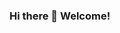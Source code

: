 ### Hi there 👋  Welcome!

<!--
**danimilani/danimilani** is a ✨ _special_ ✨ repository because its `README.md` (this file) appears on your GitHub profile.
 
## I'm Daniella Milani!
 
I'm an Operations Specialist in the Financial Market and I'm currently studying Web Development.

I'm a Tech lover! 😄 
 
## About me 
[![Github Badge](https://img.shields.io/badge/-Github-000?style=flat-square&logo=Github&logoColor=white&link=https://github.com/danimilani)](https://github.com/danimilani)
[![Linkedin Badge](https://img.shields.io/badge/-LinkedIn-blue?style=flat-square&logo=Linkedin&logoColor=white&link=https://www.linkedin.com/in/daniella-milani/)](https://www.linkedin.com/in/daniella-milani/)
[![Gmail Badge](https://img.shields.io/badge/-Gmail-c14438?style=flat-square&logo=Gmail&logoColor=white&link=mailto:mp.danii@gmail.com)](mailto:mp.danii@gmail.com)
 
- Thanks for visiting. 
 
- Enjoy it!! o/
